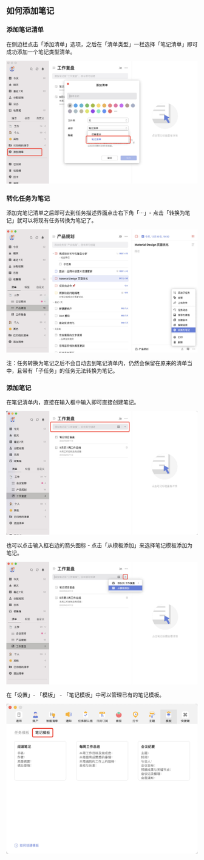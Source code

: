 ##  如何添加笔记



### 添加笔记清单

在侧边栏点击「添加清单」选项，之后在「清单类型」一栏选择「笔记清单」即可成功添加一个笔记类型清单。

![](../../images/mac/78.png)

### 转化任务为笔记

添加完笔记清单之后即可去到任务描述界面点击右下角「···」- 点击「转换为笔记」就可以将现有任务转换为笔记了。

![](../../images/mac/79.png)

注：任务转换为笔记之后不会自动去到笔记清单内，仍然会保留在原来的清单当中，且带有「子任务」的任务无法转换为笔记。

### 添加笔记

在笔记清单内，直接在输入框中输入即可直接创建笔记。

![](../../images/mac/80.png)

也可以点击输入框右边的箭头图标 - 点击「从模板添加」来选择笔记模板添加为笔记。

![](../../images/mac/81.png)

在「设置」- 「模板」 - 「笔记模板」中可以管理已有的笔记模板。

![](../../images/mac/82.png)